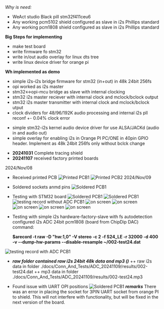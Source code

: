 *Why is need:*

* WeAct studio Black pill stm32f411ceu6
* Any working pcm5102 shield configured as slave in i2s Phillips standard
* Any working pcm1808 shield configured as slave in i2s Phillips standard

**Big Steps for implementing**
+ make test board
+ write firmware fo stm32
+ write in/out audio  overlay for linux dts tree
+ write linux device driver for orange pi

**Wh implemented as demo**
+ simple i2s-i2s bridge firmware for stm32 (in+out) in 48k 24bit 256fs
+ opi worked as i2s master
+ stm32<->opi-mcu bridge as slave with internal clocking
+ stm32 i2s master reciever with internal clock and mclock/bclock output
+ stm32 i2s master transmitter with internal clock and mclock/bclock utput
+ clock dividers for 48/96/192K audio processing and internal i2s pll reconf +- 0.04% clock error

- simple stm32-i2s kernel audio device driver for use ALSA/JACKd (audio in and audio out)
- simple overlay for enabling i2s in Orange PI PC/ONE in 40pin GPIO header. Implement as 48k 24bit 256fs only without bclck change

* **20241031** Complete tracing shield
* **20241107** received factory printed boards

2024/Nov/08
* Received printed PCB
![Printed PCB1](./docs/IMG_0718.jpeg)
![Printed PCB2](./docs/IMG_0719.jpeg)
2024/Nov/09
* Soldered sockets anmd pins
![Soldered PCB1](./docs/IMG_0728.jpeg)
* Testing with STM32 board
![Soldered PCB1](./docs/IMG_0729.jpeg)
![Soldered PCB1](./docs/IMG_0730.jpeg)
![testing record without ADC PCB1](./docs/IMG_0732.jpeg)
![on screen](./docs/Conn_And_Tests/ADC_20241109/IMG_0733.jpeg)
![on screen](./docs/Conn_And_Tests/ADC_20241109/IMG_0734.jpeg)
![on screen](./docs/Conn_And_Tests/ADC_20241109/IMG_0735.jpeg)
![on screen](./docs/Conn_And_Tests/ADC_20241109/IMG_0736.jpeg)
![on screen](./docs/Conn_And_Tests/ADC_20241109/Audacity_test.png)
* Testing with simple i2s hardware-factory-slave with fs autodetection configured i2s ADC 24bit pcm1808 (board from ChipDip DAC)
command: 

  ****$arecord -t raw -D "hw:1,0" -V stereo -c 2 -f S24_LE -r 32000 -d 400 -v --dump-hw-params --disable-resample ~/002-test24.dat****

![testing record with ADC PCB1](./docs/IMG_0732.jpeg)

+ ***raw folder contained raw i2s 24bit 48k data and mp3 ()***
++ raw i2s data in folder ./docs/Conn_And_Tests/ADC_20241109/results/002-test24.dat
++ mp3 data in folder ./docs/Conn_And_Tests/ADC_20241109/results/002-test24.mp3

+ Found issue with UART OPI positions
![Soldered PCB1](./docs/ISSUES/IMG_0731.jpeg)
***remarks***
There was an error in placing the socket for 3PIN UART socket from orange PI to shield. This will not interfere with functionality, but will be fixed in the next version of the board.
